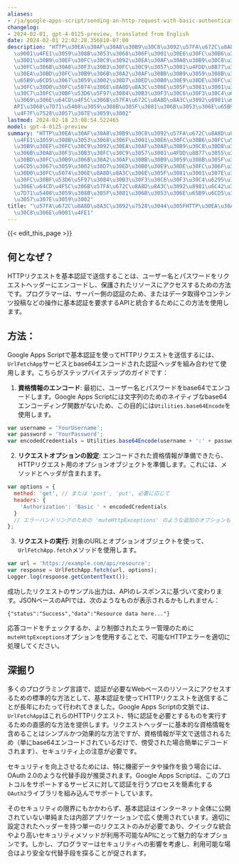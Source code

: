 ```yaml
---
aliases:
- /ja/google-apps-script/sending-an-http-request-with-basic-authentication/
changelog:
- 2024-02-01, gpt-4-0125-preview, translated from English
date: 2024-02-01 22:02:28.356810-07:00
description: "HTTP\u30EA\u30AF\u30A8\u30B9\u30C8\u3092\u57FA\u672C\u8A8D\u8A3C\u3067\
  \u9001\u4FE1\u3059\u308B\u3053\u3068\u306F\u3001\u30E6\u30FC\u30B6\u30FC\u540D\u3068\
  \u30D1\u30B9\u30EF\u30FC\u30C9\u3092\u30EA\u30AF\u30A8\u30B9\u30C8\u30D8\u30C3\u30C0\
  \u30FC\u306B\u30A8\u30F3\u30B3\u30FC\u30C9\u3057\u3001\u4FDD\u8B77\u3055\u308C\u305F\
  \u30EA\u30BD\u30FC\u30B9\u306B\u30A2\u30AF\u30BB\u30B9\u3059\u308B\u305F\u3081\u306E\
  \u65B9\u6CD5\u3067\u3059\u3002\u30D7\u30ED\u30B0\u30E9\u30DE\u30FC\u306F\u3001\u30B5\
  \u30FC\u30D0\u30FC\u5074\u306E\u8A8D\u8A3C\u306E\u305F\u3081\u3001\u307E\u305F\u306F\
  \u30C7\u30FC\u30BF\u53D6\u5F97\u3084\u30B3\u30F3\u30C6\u30F3\u30C4\u6295\u7A3F\u306A\
  \u3069\u306E\u64CD\u4F5C\u306B\u57FA\u672C\u8A8D\u8A3C\u3092\u8981\u6C42\u3059\u308B\
  API\u3068\u7D71\u5408\u3059\u308B\u305F\u3081\u306B\u3053\u306E\u65B9\u6CD5\u3092\
  \u4F7F\u7528\u3057\u307E\u3059\u3002"
lastmod: 2024-02-18 23:08:54.522465
model: gpt-4-0125-preview
summary: "HTTP\u30EA\u30AF\u30A8\u30B9\u30C8\u3092\u57FA\u672C\u8A8D\u8A3C\u3067\u9001\
  \u4FE1\u3059\u308B\u3053\u3068\u306F\u3001\u30E6\u30FC\u30B6\u30FC\u540D\u3068\u30D1\
  \u30B9\u30EF\u30FC\u30C9\u3092\u30EA\u30AF\u30A8\u30B9\u30C8\u30D8\u30C3\u30C0\u30FC\
  \u306B\u30A8\u30F3\u30B3\u30FC\u30C9\u3057\u3001\u4FDD\u8B77\u3055\u308C\u305F\u30EA\
  \u30BD\u30FC\u30B9\u306B\u30A2\u30AF\u30BB\u30B9\u3059\u308B\u305F\u3081\u306E\u65B9\
  \u6CD5\u3067\u3059\u3002\u30D7\u30ED\u30B0\u30E9\u30DE\u30FC\u306F\u3001\u30B5\u30FC\
  \u30D0\u30FC\u5074\u306E\u8A8D\u8A3C\u306E\u305F\u3081\u3001\u307E\u305F\u306F\u30C7\
  \u30FC\u30BF\u53D6\u5F97\u3084\u30B3\u30F3\u30C6\u30F3\u30C4\u6295\u7A3F\u306A\u3069\
  \u306E\u64CD\u4F5C\u306B\u57FA\u672C\u8A8D\u8A3C\u3092\u8981\u6C42\u3059\u308BAPI\u3068\
  \u7D71\u5408\u3059\u308B\u305F\u3081\u306B\u3053\u306E\u65B9\u6CD5\u3092\u4F7F\u7528\
  \u3057\u307E\u3059\u3002"
title: "\u57FA\u672C\u8A8D\u8A3C\u3092\u7528\u3044\u305FHTTP\u30EA\u30AF\u30A8\u30B9\
  \u30C8\u306E\u9001\u4FE1"
---
```


{{< edit_this_page >}}

## 何となぜ？

HTTPリクエストを基本認証で送信することは、ユーザー名とパスワードをリクエストヘッダーにエンコードし、保護されたリソースにアクセスするための方法です。プログラマーは、サーバー側の認証のため、またはデータ取得やコンテンツ投稿などの操作に基本認証を要求するAPIと統合するためにこの方法を使用します。

## 方法：

Google Apps Scriptで基本認証を使ってHTTPリクエストを送信するには、`UrlFetchApp`サービスとbase64エンコードされた認証ヘッダを組み合わせて使用します。こちらがステップバイステップのガイドです：

1. **資格情報のエンコード**: 最初に、ユーザー名とパスワードをbase64でエンコードします。Google Apps Scriptには文字列のためのネイティブなbase64エンコーディング関数がないため、この目的には`Utilities.base64Encode`を使用します。

```javascript
var username = 'YourUsername';
var password = 'YourPassword';
var encodedCredentials = Utilities.base64Encode(username + ':' + password);
```

2. **リクエストオプションの設定**: エンコードされた資格情報が準備できたら、HTTPリクエスト用のオプションオブジェクトを準備します。これには、メソッドとヘッダが含まれます。

```javascript
var options = {
  method: 'get', // または 'post', 'put', 必要に応じて
  headers: {
    'Authorization': 'Basic ' + encodedCredentials
  }
  // エラーハンドリングのための 'muteHttpExceptions' のような追加のオプションもここに追加できます
};
```

3. **リクエストの実行**: 対象のURLとオプションオブジェクトを使って、`UrlFetchApp.fetch`メソッドを使用します。

```javascript
var url = 'https://example.com/api/resource';
var response = UrlFetchApp.fetch(url, options);
Logger.log(response.getContentText());
```

成功したリクエストのサンプル出力は、APIのレスポンスに基づいて変わります。JSONベースのAPIでは、次のようなものが表示されるかもしれません：

```
{"status":"Success","data":"Resource data here..."}
```

応答コードをチェックするか、より制御されたエラー管理のために`muteHttpExceptions`オプションを使用することで、可能なHTTPエラーを適切に処理してください。

## 深掘り

多くのプログラミング言語で、認証が必要なWebベースのリソースにアクセスするための標準的な方法として、基本認証を使ってHTTPリクエストを送信することが長年にわたって行われてきました。Google Apps Scriptの文脈では、`UrlFetchApp`はこれらのHTTPリクエスト、特に認証を必要とするものを実行するための直感的な方法を提供します。リクエストヘッダーに基本的な資格情報を含めることはシンプルかつ効果的な方法ですが、資格情報が平文で送信されるため（単にbase64エンコードされているだけで、傍受された場合簡単にデコードされます）、セキュリティ上の注意が必要です。

セキュリティを向上させるためには、特に機密データや操作を扱う場合には、OAuth 2.0のような代替手段が推奨されます。Google Apps Scriptは、このプロトコルをサポートするサービスに対して認証を行うプロセスを簡素化する`OAuth2`ライブラリを組み込んでサポートしています。

そのセキュリティの限界にもかかわらず、基本認証はインターネット全体に公開されていない単純または内部アプリケーションで広く使用されています。適切に設定されたヘッダーを持つ単一のリクエストのみが必要であり、クイックな統合やより高いセキュリティメソッドが利用不可能なAPIにとって魅力的なオプションです。しかし、プログラマーはセキュリティへの影響を考慮し、利用可能な場合はより安全な代替手段を探ることが促されます。
